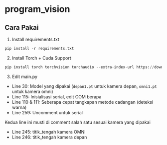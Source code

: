 # program_vision

## Cara Pakai
1. Install requirements.txt
```py
pip install -r requirements.txt
```

2. Install Torch + Cuda Support
```py
pip install torch torchvision torchaudio --extra-index-url https://download.pytorch.org/whl/cu116
```

3. Edit main.py
- Line 30: Model yang dipakai (`depan1.pt` untuk kamera depan, `omni1.pt` untuk kamera omni)
- Line 115: Inisialisasi serial, edit COM berapa
- Line 110 & 111: Seberapa cepat tangkapan metode cadangan (deteksi warna)
- Line 259: Uncomment untuk serial

Kedua line ini musti di comment salah satu sesuai kamera yang dipakai
- Line 245: titik_tengah kamera OMNI
- Line 246: titik_tengah kamera depan

